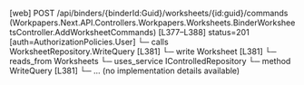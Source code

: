 [web] POST /api/binders/{binderId:Guid}/worksheets/{id:guid}/commands  (Workpapers.Next.API.Controllers.Workpapers.Worksheets.BinderWorksheetsController.AddWorksheetCommands)  [L377–L388] status=201 [auth=AuthorizationPolicies.User]
  └─ calls WorksheetRepository.WriteQuery [L381]
  └─ write Worksheet [L381]
    └─ reads_from Worksheets
  └─ uses_service IControlledRepository<Worksheet>
    └─ method WriteQuery [L381]
      └─ ... (no implementation details available)

